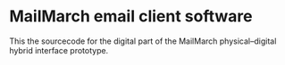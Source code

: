 # MailMarch email client software

This the sourcecode for the digital part of the MailMarch physical–digital
hybrid interface prototype.


